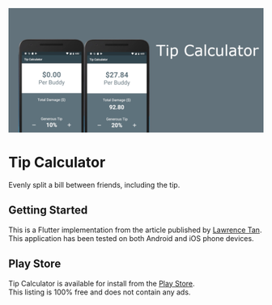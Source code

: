 ![Feature Image](feature_image.png)

# Tip Calculator

Evenly split a bill between friends, including the tip.

## Getting Started

This is a Flutter implementation from the article published by 
[Lawrence Tan](https://medium.com/@lawrey/android-kotlin-tutorial-build-your-own-tip-calculator-95ae98ac83d3).
This application has been tested on both Android and iOS phone devices.

  
## Play Store

Tip Calculator is available for install from the 
[Play Store](https://play.google.com/store/apps/details?id=ca.venasse.tip_calculator&rdid=ca.venasse.tip_calculator).  
This listing is 100% free and does not contain any ads.
